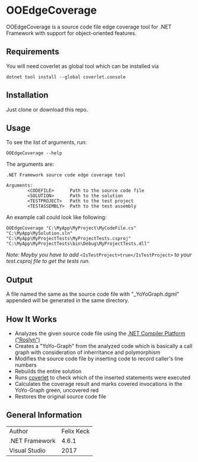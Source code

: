 # OOEdgeCoverage

OOEdgeCoverage is a source code file edge coverage tool for .NET Framework with support for object-oriented features.

## Requirements

You will need coverlet as global tool which can be installed via
```
dotnet tool install --global coverlet.console
```

## Installation

Just clone or download this repo.

## Usage

To see the list of arguments, run:
```
OOEdgeCoverage --help
```

The arguments are:
```
.NET Framework source code edge coverage tool

Arguments:
        <CODEFILE>      Path to the source code file
        <SOLUTION>      Path to the solution
        <TESTPROJECT>   Path to the test project
        <TESTASSEMBLY>  Path to the test assembly
```

An example call could look like following:
```
OOEdgeCoverage "C:\MyApp\MyProject\MyCodeFile.cs" "C:\MyApp\MySolution.sln" "C:\MyApp\MyProjectTests\MyProjectTests.csproj" "C:\MyApp\MyProjectTests\bin\Debug\MyProjectTests.dll"
```

_Note: Mayby you have to add_ `<IsTestProject>true</IsTestProject>` _to your test.csproj file to get the tests run._

## Output

A file named the same as the source code file with "\_YoYoGraph.dgml" appended will be generated in the same directory.

## How It Works

* Analyzes the given source code file using the [.NET Compiler Platform ("Roslyn")](https://github.com/dotnet/roslyn)
* Creates a "YoYo-Graph" from the analyzed code which is basically a call graph with consideration of inherritance and polymorphism
* Modifies the source code file by inserting code to record caller's line numbers
* Rebuilds the entire solution
* Runs [coverlet](https://github.com/tonerdo/coverlet) to check which of the inserted statements were executed
* Calculates the coverage result and marks covered invocations in the YoYo-Graph green, uncovered red
* Restores the original source code file

## General Information

|                |            |
|----------------|------------|
| Author         | Felix Keck |
| .NET Framework | 4.6.1      |
| Visual Studio  | 2017       |
